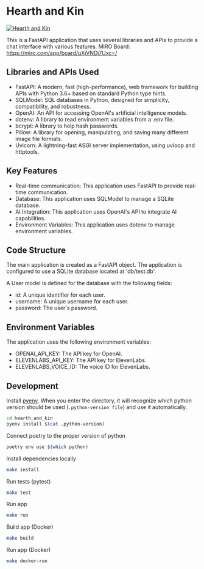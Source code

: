 # Hearth and Kin
[![Hearth and Kin](https://github.com/kodackx/hearth_and_kin/actions/workflows/build.yml/badge.svg)](https://github.com/kodackx/hearth_and_kin/actions/workflows/build.yml)

This is a FastAPI application that uses several libraries and APIs to provide a chat interface with various features.
MIRO Board: https://miro.com/app/board/uXjVNDj7Uxc=/

## Libraries and APIs Used

- FastAPI: A modern, fast (high-performance), web framework for building APIs with Python 3.6+ based on standard Python type hints.
- SQLModel: SQL databases in Python, designed for simplicity, compatibility, and robustness.
- OpenAI: An API for accessing OpenAI's artificial intelligence models.
- dotenv: A library to read environment variables from a .env file.
- bcrypt: A library to help hash passwords.
- Pillow: A library for opening, manipulating, and saving many different image file formats.
- Uvicorn: A lightning-fast ASGI server implementation, using uvloop and httptools.

## Key Features

- Real-time communication: This application uses FastAPI to provide real-time communication.
- Database: This application uses SQLModel to manage a SQLite database.
- AI Integration: This application uses OpenAI's API to integrate AI capabilities.
- Environment Variables: This application uses dotenv to manage environment variables.

## Code Structure

The main application is created as a FastAPI object. The application is configured to use a SQLite database located at 'db/test.db'.

A User model is defined for the database with the following fields:
- id: A unique identifier for each user.
- username: A unique username for each user.
- password: The user's password.

## Environment Variables

The application uses the following environment variables:
- OPENAI_API_KEY: The API key for OpenAI.
- ELEVENLABS_API_KEY: The API key for ElevenLabs.
- ELEVENLABS_VOICE_ID: The voice ID for ElevenLabs.

## Development

Install [pyenv](https://github.com/pyenv/pyenv). When you enter the directory, it will recognize which python version should be used (`.python-version file`) and use it automatically.


```bash
cd hearth_and_kin
pyenv install $(cat .python-version)
```

Connect poetry to the proper version of python

```bash
poetry env use $(which python)
```

Install dependencies locally

```bash
make install
```

Run tests (pytest)

```bash
make test
```

Run app

```bash
make run
```

Build app (Docker)

```bash
make build
```

Run app (Docker)

```bash
make docker-run
```